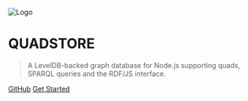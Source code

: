 <!-- _coverpage.md -->

![Logo](https://github.com/beautifulinteractions/node-quadstore/blob/master/logo.png?raw=true)

# QUADSTORE

> A LevelDB-backed graph database for Node.js supporting quads, SPARQL queries and the RDF/JS interface.

[GitHub](https://github.com/beautifulinteractions/node-quadstore)
[Get Started](#introduction)
